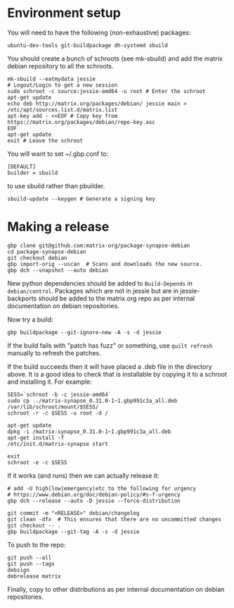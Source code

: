 # Environment setup

You will need to have the following (non-exhaustive) packages:

    ubuntu-dev-tools git-buildpackage dh-systemd sbuild

You should create a bunch of schroots (see mk-sbuild) and add the matrix
debian repository to all the schroots.

    mk-sbuild --eatmydata jessie
    # Logout/Login to get a new session
    sudo schroot -c source:jessie-amd64 -u root # Enter the schroot
    apt-get update
    echo deb http://matrix.org/packages/debian/ jessie main > /etc/apt/sources.list.d/matrix.list
    apt-key add - <<EOF # Copy key from https://matrix.org/packages/debian/repo-key.asc
    EOF
    apt-get update
    exit # Leave the schroot
    
You will want to set ~/.gbp.conf to:

    [DEFAULT]
    builder = sbuild

to use sbuild rather than pbuilder.

    sbuild-update --keygen # Generate a signing key

# Making a release

    gbp clone git@github.com:matrix-org/package-synapse-debian
    cd package-synapse-debian
    git checkout debian
    gbp import-orig --uscan  # Scans and downloads the new source.
    gbp dch --snapshot --auto debian

New python dependencies should be added to `Build-Depends` in `debian/control`.
Packages which are not in jessie but are in jessie-backports should be added
to the matrix.org repo as per internal documentation on debian repositories.

Now try a build:

    gbp buildpackage --git-ignore-new -A -s -d jessie

If the build fails with "patch has fuzz" or something, use `quilt refresh` 
manually to refresh the patches.
  
If the build succeeds then it will have placed a .deb file in the directory
above. It is a good idea to check that is installable by copying it to a
schroot and installing it. For example:

    SESS=`schroot -b -c jessie-amd64`
    sudo cp ../matrix-synapse_0.31.0-1~1.gbp991c3a_all.deb /var/lib/schroot/mount/$SESS/
    schroot -r -c $SESS -u root -d /
    
    apt-get update
    dpkg -i /matrix-synapse_0.31.0-1~1.gbp991c3a_all.deb
    apt-get install -f
    /etc/init.d/matrix-synapse start
    
    exit
    schroot -e -c $SESS

If it works (and runs) then we can actually release it:

    # add -U high|low|emergency|etc to the following for urgency
    # https://www.debian.org/doc/debian-policy/#s-f-urgency
    gbp dch --release --auto -D jessie --force-distribution

    git commit -m "<RELEASE>" debian/changelog
    git clean -dfx  # This ensures that there are no uncommitted changes
    git checkout -- .
    gbp buildpackage --git-tag -A -s -d jessie

To push to the repo:

    git push --all
    git push --tags
    debsign
    debrelease matrix

Finally, copy to other distributions as per internal documentation on 
debian repositories.
